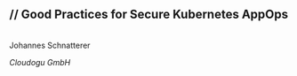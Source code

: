 <!-- .slide: class="title"  -->
<!-- .slide: data-background-image="images/title.svg"  -->

<img data-src="images/k8s_logo.svg" class="centered" width=15%/>


<h2>
    <span class="title-accent">//</span> 
    Good Practices for Secure Kubernetes AppOps
</h2>
<br/>
Johannes Schnatterer

*Cloudogu GmbH*


<div class="title-version">
<!--VERSION-->
</div>

<h3><a href="Good-Practices-for-Secure-Kubernetes-AppOps.pdf">
   <i class="far fa-file-pdf"></i>
</a></h3>
